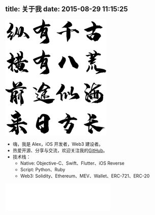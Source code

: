 title: 关于我
date: 2015-08-29 11:15:25
---

![](/images/future.png)

* 嗨，我是 Alex，iOS 开发者，Web3 建设者。
* 热爱开源、分享与交流，欢迎关注我的[GitHub](https://github.com/xwal)。
* 技术栈：
  * Native: Objective-C、Swift、Flutter、iOS Reverse
  * Script: Python、Ruby
  * Web3: Solidity、Ethereum、MEV、Wallet、ERC-721、ERC-20

<iframe frameborder="no" border="0" marginwidth="0" marginheight="0" width=330 height=86 src="//music.163.com/outchain/player?type=2&id=28461702&auto=1&height=66"></iframe>
